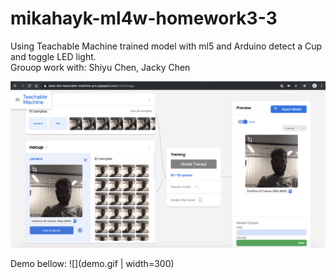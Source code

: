 # mikahayk-ml4w-homework3-3

Using Teachable Machine trained model with ml5 and Arduino detect a Cup and toggle LED light.<br>
Grouop work with: Shiyu Chen, Jacky Chen

![](teachablemachine.png)

Demo bellow:
![](demo.gif | width=300)
